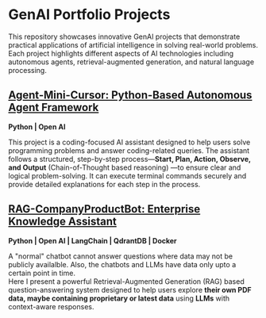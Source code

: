 # GenAI Portfolio Projects

This repository showcases innovative GenAI projects that demonstrate practical applications of artificial intelligence in solving real-world problems. Each project highlights different aspects of AI technologies including autonomous agents, retrieval-augmented generation, and natural language processing.

## [Agent-Mini-Cursor: Python-Based Autonomous Agent Framework](https://github.com/amitguptaforwork/genai_portfolio_projects/blob/master/Agent-Mini-Cursor/readme.md)
**Python | Open AI**

This project is a coding-focused AI assistant designed to help users solve programming problems and answer coding-related queries. The assistant follows a structured, step-by-step process—**Start, Plan, Action, Observe, and Output**  (Chain-of-Thought based reasoning) —to ensure clear and logical problem-solving. It can execute terminal commands securely and provide detailed explanations for each step in the process.


## [RAG-CompanyProductBot: Enterprise Knowledge Assistant](https://github.com/amitguptaforwork/genai_portfolio_projects/blob/master/RAG-CompanyProductBot/readMe.md)
**Python | Open AI | LangChain | QdrantDB | Docker**

A "normal" chatbot cannot answer questions where data may not be publicly availalble.  Also, the chatbots and LLMs have data only upto a certain point in time.  
Here I present a powerful Retrieval-Augmented Generation (RAG) based question-answering system designed to help users explore **their own PDF data, maybe containing proprietary or latest data** using **LLMs** with context-aware responses.